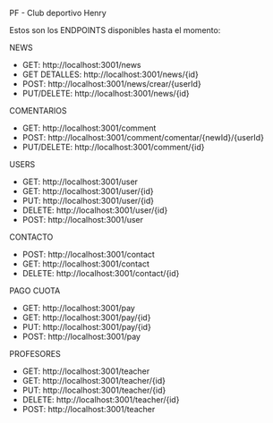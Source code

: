 PF - Club deportivo Henry

Estos son los ENDPOINTS disponibles hasta el momento:

NEWS
- GET: http://localhost:3001/news
- GET DETALLES: http://localhost:3001/news/{id}
- POST: http://localhost:3001/news/crear/{userId}
- PUT/DELETE: http://localhost:3001/news/{id}

COMENTARIOS
- GET: http://localhost:3001/comment
- POST: http://localhost:3001/comment/comentar/{newId}/{userId}
- PUT/DELETE: http://localhost:3001/comment/{id}

USERS
- GET: http://localhost:3001/user
- GET: http://localhost:3001/user/{id}
- PUT: http://localhost:3001/user/{id}
- DELETE: http://localhost:3001/user/{id}
- POST: http://localhost:3001/user

CONTACTO

- POST: http://localhost:3001/contact
- GET: http://localhost:3001/contact
- DELETE: http://localhost:3001/contact/{id}

PAGO CUOTA

- GET: http://localhost:3001/pay
- GET: http://localhost:3001/pay/{id}
- PUT: http://localhost:3001/pay/{id}
- POST: http://localhost:3001/pay

PROFESORES

- GET: http://localhost:3001/teacher
- GET: http://localhost:3001/teacher/{id}
- PUT: http://localhost:3001/teacher/{id}
- DELETE: http://localhost:3001/teacher/{id}
- POST: http://localhost:3001/teacher

